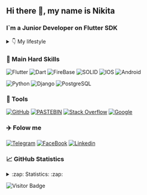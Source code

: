 <!-- [![Header](https://github.com/ANDROMAQUE10/ANDROMAQUE10/blob/main/assets/ANDROMAQUE-github.png)](https://github.com/ANDROMAQUE10) -->

## Hi there 👋, my name is Nikita
### I`m a Junior Developer on Flutter SDK

<details>
<summary>👇 My lifestyle</summary>
<img height="250" alt="This is Joke" src= "https://github.com/ANDROMAQUE10/ANDROMAQUE10/blob/main/assets/eatsleep.png"/>
</details>

### 💼 Main Hard Skills

![Flutter](https://img.shields.io/badge/-Flutter-0d1117?style=for-the-badge&logo=flutter&logoColor=45d1fd) 
![Dart](https://img.shields.io/badge/-Dart-0d1117?style=for-the-badge&logo=dart&logoColor=0175c2) 
![FireBase](https://img.shields.io/badge/-FireBase-0d1117?style=for-the-badge&logo=firebase&logoColor=)
![SOLID](https://img.shields.io/badge/-SOLID-0d1117?style=for-the-badge&logo=SOLID&logoColor=) 
![IOS](https://img.shields.io/badge/-iOS-0d1117?style=for-the-badge&logo=IOS&logoColor=) 
![Android](https://img.shields.io/badge/-Android-0d1117?style=for-the-badge&logo=Android&logoColor=) 

![Python](https://img.shields.io/badge/-Python-0d1117?style=for-the-badge&logo=Python&logoColor=306998) 
![Django](https://img.shields.io/badge/-Django-0d1117?style=for-the-badge&logo=Django&logoColor=0c4b33) 
![PostgreSQL](https://img.shields.io/badge/-PostgreSQL-0d1117?style=for-the-badge&logo=PostgreSQL&logoColor=336791)

<!-- <details>
<summary>More Skills</summary> -->

<!-- ### 🏰 Architectural pattern -->
### 🧰 Tools
[![GitHub](https://img.shields.io/badge/-GitHub-0d1117?style=for-the-badge&logo=GitHub&logoColor=white)](https://github.com/ANDROMAQUE10) 
[![PASTEBIN](https://img.shields.io/badge/-PASTEBIN-0d1117?style=for-the-badge&logo=PASTEBIN&logoColor=)](https://pastebin.com/u/ANDROMAQUE) 
[![Stack Overflow](https://img.shields.io/badge/-Stackoverflow-0d1117?style=for-the-badge&logo=stack-overflow&logoColor=FE7A16)](https://stackoverflow.com/users/17829956/)
[![Google](https://img.shields.io/badge/-Google-0d1117?style=for-the-badge&logo=Google&logoColor=4587f4)](https://www.google.com/)
<!-- </details> -->

### ✈️ Folow me

[![Telegram](https://img.shields.io/badge/-Telegram-0d1117?style=for-the-badge&logo=Telegram&logoColor=2CA5E0)](https://t.me/ANDROMAQUE) 
[![FaceBook](https://img.shields.io/badge/-FaceBook-0d1117?style=for-the-badge&logo=FaceBook&logoColor=1877f2)](https://www.facebook.com/nikita.gribkov.14)
[![Linkedin](https://img.shields.io/badge/-Linkedin-0d1117?style=for-the-badge&logo=Linkedin&logoColor=0a66c2)](https://www.linkedin.com/feed/?trk=onboarding-landing) 

<!-- ### Spotify playing

[![Spotify](https://music-on-github.vercel.app/api/spotify/?background_color=8b0000&border_color=ffffff)](https://open.spotify.com/user/ht7o2kog4bh14rj6xcfyzz72h) -->


### 📈 GitHub Statistics

<details>
<summary>:zap: Statistics: :zap:</summary>
<img height="165" align="left" src="https://github-readme-stats.vercel.app/api?username=ANDROMAQUE10&count_private=true&include_all_commits=true&theme=dark&show_icons=true" />
<img src="https://github-readme-stats.vercel.app/api/top-langs/?username=ANDROMAQUE10&layout=compact&theme=dark" />
</details>

![Visitor Badge](https://visitor-badge.laobi.icu/badge?page_id=ANDROMAQUE10)